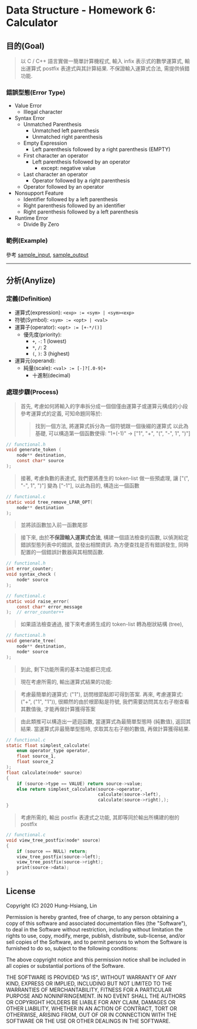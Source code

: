 # Data Structure - Homework 6: Calculator

## 目的(Goal)

> 以 C / C++ 語言實做一簡單計算機程式, 輸入 infix 表示式的數學運算式,
> 輸出運算式 postfix 表達式與其計算結果. 不保證輸入運算式合法, 需提供偵錯功能.

### 錯誤型態(Error Type)
- Value Error
	+ Illegal character
- Syntax Error
	+ Unmatched Parenthesis
		- Unmatched left parenthesis
		- Unmatched right parenthesis
	+ Empty Expression
		* Left parenthesis followed by a right parenthesis (EMPTY)
	+ First character an operator
		* Left parenthesis followed by an operator
			- except: negative value
	+ Last character an operator
		* Operator followed by a right parenthesis
	+ Operator followed by an operator
- Nonsupport Feature
	+ Identifier followed by a left parenthesis
	+ Right parenthesis followed by an identifier
	+ Right parenthesis followed by a left parenthesis
- Runtime Error
	+ Divide By Zero

### 範例(Example)
參考 [sample_input](sample_input), [sample_output](sample_output)

---

## 分析(Anylize)
### 定義(Definition)
- 運算式(expression): `<exp> := <sym> | <sym><exp>`
- 符號(Symbol): `<sym> := <opt> | <val>`
- 運算子(operator): `<opt> := [+-*/()]`
	+ 優先度(priority):
		* `+`, `-`: 1 (lowest)
		* `*`, `/`: 2
		* `(`, `)`: 3 (highest)
- 運算元(operand):
	+ 純量(scale): `<val> := [-]?[.0-9]+`
		* 十進制(decimal)

### 處理步驟(Process)
> 首先, 考慮如何將輸入的字串拆分成一個個僅由運算子或運算元構成的小段
> 參考運算式的定義, 可知命題同等於:
>> 找到一個方法, 將運算式拆分為一個符號跟一個後綴的運算式
> 以此為基礎, 可以構造第一個函數使得:
>> "1+(-1)" -> \["1", "+", "(", "-", 1", ")"\]

```c
// functional.h
void generate_token (
	node** destination,
	const char* source
);
```

> 接著, 考慮負數的表達式, 我們要將產生的 token-list 做一些預處理,
> 讓 \["(", "-", 1", ")"\] 變為 \["-1"\],
> 以此為目的, 構造出一個函數

```c
// functional.c
static void tree_remove_LPAR_OPT(
	node** destination
);
```
> 並將該函數加入前一函數尾部

> 接下來, 由於**不保證輸入運算式合法**, 構建一個語法檢查的函數,
> 以偵測給定錯誤型態列表中的錯誤, 並發出相關資訊.
> 為方便查找是否有錯誤發生, 同時配置的一個錯誤計數器與其相關函數.

```c
// functional.h
int error_counter;
void syntax_check (
	node* source
);

// functional.c
static void raise_error(
	const char* error_message
);  // error_counter++
```

> 如果語法檢查通過, 接下來考慮將生成的 token-list 轉為樹狀結構 (tree),

```c
// functional.h
void generate_tree(
	node** destination,
	node* source
);
```
> 到此, 剩下功能所需的基本功能都已完成.

> 現在考慮所需的, 輸出運算式結果的功能:

> 考慮最簡單的運算式: \("1"\),
> 訪問根節點即可得到答案.
> 再來, 考慮運算式: \("+", \("1", "1"\)\),
> 很顯然的由於根節點是符號,
> 我們需要訪問其左右子樹查看其數值後, 才能再做計算獲得答案

> 由此類推可以構造出一遞迴函數,
> 當運算式為最簡單型態時 (純數值), 返回其結果.
> 當運算式非最簡單型態時, 求取其左右子樹的數值, 再做計算獲得結果.

```c
// functional.c
static float simplest_calculate(
	enum operator_type operator,
	float source_1,
	float source_2
);
float calculate(node* source)
{
	if (source->type == VALUE) return source->value;
	else return simplest_calculate(source->operator,
								   calculate(source->left),
								   calculate(source->right),);
}
```

> 考慮所需的, 輸出 postfix 表達式之功能,
> 其即等同於輸出所構建的樹的 postfix

```c
// functional.c
void view_tree_postfix(node* source)
{
	if (source == NULL) return;
	view_tree_postfix(source->left);
	view_tree_postfix(source->right);
	print(source->data);
}
```


## License
Copyright (C) 2020 Hung-Hsiang, Lin

Permission is hereby granted, free of charge, to any person obtaining a copy
of this software and associated documentation files (the "Software"), to deal
in the Software without restriction, including without limitation the rights
to use, copy, modify, merge, publish, distribute, sub-license, and/or sell
copies of the Software, and to permit persons to whom the Software is
furnished to do so, subject to the following conditions:

The above copyright notice and this permission notice shall be included in
all copies or substantial portions of the Software.

THE SOFTWARE IS PROVIDED "AS IS", WITHOUT WARRANTY OF ANY KIND, EXPRESS OR
IMPLIED, INCLUDING BUT NOT LIMITED TO THE WARRANTIES OF MERCHANTABILITY,
FITNESS FOR A PARTICULAR PURPOSE AND NONINFRINGEMENT. IN NO EVENT SHALL THE
AUTHORS OR COPYRIGHT HOLDERS BE LIABLE FOR ANY CLAIM, DAMAGES OR OTHER
LIABILITY, WHETHER IN AN ACTION OF CONTRACT, TORT OR OTHERWISE, ARISING FROM,
OUT OF OR IN CONNECTION WITH THE SOFTWARE OR THE USE OR OTHER DEALINGS IN
THE SOFTWARE.




